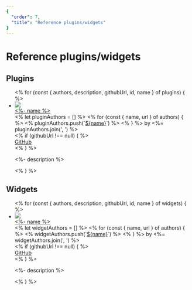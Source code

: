 ```yaml
---
{
  "order": 7,
  "title": "Reference plugins/widgets"
}
---
```


# Reference plugins/widgets

## Plugins

<div>
<ul>
<% for (const { authors, description, githubUrl, id, name } of plugins) { %>
<li class="plugin">
<a href="https://figma.com/community/plugin/<%- id %>" target="_blank" class="plugin__image">
<div class="image image--large"><img src="https://figma.com/community/plugin/<%- id %>/icon" /></div>
</a>
<div class="plugin__main">
<div class="plugin__meta">
<div class="plugin__name"><a href="https://figma.com/community/plugin/<%- id %>" target="_blank"><%- name %></a></div>
<div class="plugin__meta-inner">
<div class="plugin__authors">
<% let pluginAuthors = [] %>
<% for (const { name, url } of authors) { %>
  <% pluginAuthors.push(`<a href="${url}" target="_blank">${name}</a>`) %>
<% } %>
by <%= pluginAuthors.join(', ') %>
</div>
<% if (githubUrl !== null) { %>
<div class="plugin__github"><a href="<%- githubUrl %>" target="_blank">GitHub</a></div>
<% } %>
</div>
</div>
<p class="plugin__description"><%- description %></p>
</div>
</li>
<% } %>
</ul>
</div>

## Widgets

<div>
<ul>
<% for (const { authors, description, githubUrl, id, name } of widgets) { %>
<li class="plugin">
<a href="https://figma.com/community/widget/<%- id %>" target="_blank" class="plugin__image">
<div class="image image--large"><img src="https://figma.com/community/widget/<%- id %>/icon" /></div>
</a>
<div class="plugin__main">
<div class="plugin__meta">
<div class="plugin__name"><a href="https://figma.com/community/widget/<%- id %>" target="_blank"><%- name %></a></div>
<div class="plugin__meta-inner">
<div class="plugin__authors">
<% let widgetAuthors = [] %>
<% for (const { name, url } of authors) { %>
  <% widgetAuthors.push(`<a href="${url}" target="_blank">${name}</a>`) %>
<% } %>
by <%= widgetAuthors.join(', ') %>
</div>
<% if (githubUrl !== null) { %>
<div class="plugin__github"><a href="<%- githubUrl %>" target="_blank">GitHub</a></div>
<% } %>
</div>
</div>
<p class="plugin__description"><%- description %></p>
</div>
</li>
<% } %>
</ul>
</div>

